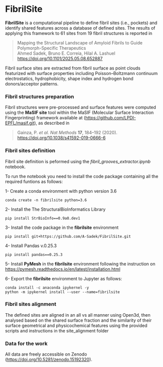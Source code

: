 # FibrilSite
**FibrilSite** is a computational pipeline to define fibril sites (i.e., pockets) and identify shared features across a database of defined sites. The results of applying this framework to 61 sites from 19 fibril structures is reported in
> Mapping the Structural Landscape of Amyloid Fibrils to Guide Polymorph-Specific Therapeutics \
Ahmed Sadek, Bruno E. Correia, Hilal A. Lashuel \
https://doi.org/10.1101/2025.05.08.652887

Fibril surface sites are extracted from fibril surface as point clouds featurized with surface properties including Poisson–Boltzmann continuum electrostatics, hydrophobicity, shape index and hydrogen bond donors/acceptor patterns. 

### Fibril structures preparation
Fibril structures were pre-processed and surface features were computed using the **MaSIF site** tool within the MaSIF (Molecular Surface Interaction Fingerprinting) framework available at (https://github.com/LPDI-EPFL/masif.git), as described in 
> Gainza, P. *et al.* *Nat Methods* **17**, 184–192 (2020). \
https://doi.org/10.1038/s41592-019-0666-6

### Fibril sites definition
Fibril site definition is peformed using the *fibril_grooves_extractor.ipynb* notebook.

To run the notebook you need to install the code package containing all the required funtions as follows: 

1- Create a conda environment with python version 3.6

    conda create -n fibrilsite python=3.6

2- Install the The StructuralBioInformatics Library

    pip install StrBioInfo==0.9a0.dev1


3- Install the code package in the **fibrilsite** environment 

    pip install git+https://github.com/A-Sadek/FibrilSite.git

4- Install Pandas v.0.25.3
    
    pip install pandas==0.25.3

5- Install **PyMesh** in the **fibrilsite** environment following the instruction on https://pymesh.readthedocs.io/en/latest/installation.html 

6- Export the **fibrilsite** environment to Jupyter as follows:

    conda install -c anaconda ipykernel -y
    python -m ipykernel install --user --name=fibrilsite

### Fibril sites alignment 
The defined sites are aligned in an all vs all manner using Open3d, then analysed based on the shared surface fraction and the similarity of their surface geometrical and physicochemical features using the provided scripts and instructions in the site_alignment folder

### Data for the work
All data are freely accessible on Zenodo (https://doi.org/10.5281/zenodo.15192320).

